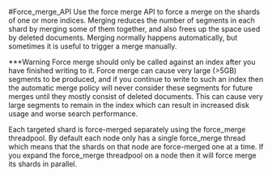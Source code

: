 #Force_merge_API
Use the force merge API to force a merge on the shards of one or more indices. Merging reduces the number of segments in each shard by merging some of them together, and also frees up the space used by deleted documents. Merging normally happens automatically, but sometimes it is useful to trigger a merge manually.

***Warning
Force merge should only be called against an index after you have finished writing to it. Force merge can cause very large (>5GB) segments to be produced, and if you continue to write to such an index then the automatic merge policy will never consider these segments for future merges until they mostly consist of deleted documents. This can cause very large segments to remain in the index which can result in increased disk usage and worse search performance.

Each targeted shard is force-merged separately using the force_merge threadpool. By default each node only has a single force_merge thread which means that the shards on that node are force-merged one at a time. If you expand the force_merge threadpool on a node then it will force merge its shards in parallel.
